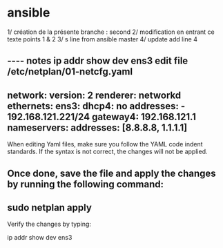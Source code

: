 # ansible
1/ création de la présente branche : second
2/ modification  en entrant ce texte points 1 & 2 
3/ s  line from ansible master 
4/ update add line 4

----   notes
ip addr show dev ens3
edit file /etc/netplan/01-netcfg.yaml
----------------
network:
  version: 2
  renderer: networkd
  ethernets:
    ens3:
      dhcp4: no
      addresses:
        - 192.168.121.221/24
      gateway4: 192.168.121.1
      nameservers:
          addresses: [8.8.8.8, 1.1.1.1]
----------------
When editing Yaml files, make sure you follow the YAML code indent standards. If the syntax is not correct, the changes will not be applied.

Once done, save the file and apply the changes by running the following command:
---------------------
sudo netplan apply
--------------
Verify the changes by typing:

ip addr show dev ens3
